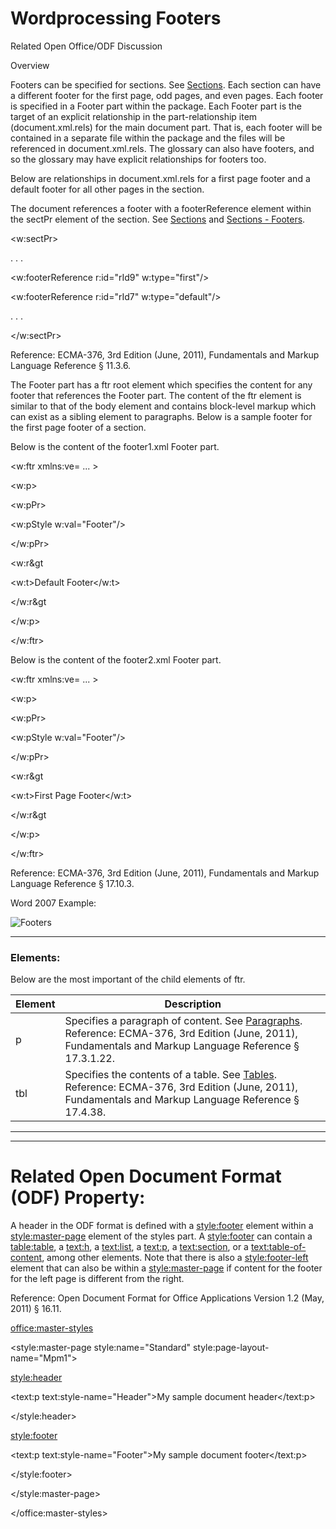 # Wordprocessing Footers

Related Open Office/ODF Discussion

Overview

Footers can be specified for sections. See [Sections](WPsection.md). Each section can have a different footer for the first page, odd pages, and even pages. Each footer is specified in a Footer part within the package. Each Footer part is the target of an explicit relationship in the part-relationship item (document.xml.rels) for the main document part. That is, each footer will be contained in a separate file within the package and the files will be referenced in document.xml.rels. The glossary can also have footers, and so the glossary may have explicit relationships for footers too.

Below are relationships in document.xml.rels for a first page footer and a default footer for all other pages in the section.

<Relationships xmls="...">

<Relationship Id="rId7" Type="http://.../footer" Target="footer1.xml"/>

<Relationship Id="rId9" Type="http://.../footer" Target="footer2.xml"/>

</Relationships>

The document references a footer with a footerReference element within the sectPr element of the section. See [Sections](WPsection.md) and [Sections - Footers](WPsectionFooterReference.md).

<w:sectPr>

. . .

<w:footerReference r:id="rId9" w:type="first"/>

<w:footerReference r:id="rId7" w:type="default"/>

. . .

</w:sectPr>

Reference: ECMA-376, 3rd Edition (June, 2011), Fundamentals and Markup Language Reference § 11.3.6.

The Footer part has a ftr root element which specifies the content for any footer that references the Footer part. The content of the ftr element is similar to that of the body element and contains block-level markup which can exist as a sibling element to paragraphs. Below is a sample footer for the first page footer of a section.

Below is the content of the footer1.xml Footer part.

<w:ftr xmlns:ve= ... >

<w:p>

<w:pPr>

<w:pStyle w:val="Footer"/>

</w:pPr>

<w:r&gt

<w:t>Default Footer</w:t>

</w:r&gt

</w:p>

</w:ftr>

Below is the content of the footer2.xml Footer part.

<w:ftr xmlns:ve= ... >

<w:p>

<w:pPr>

<w:pStyle w:val="Footer"/>

</w:pPr>

<w:r&gt

<w:t>First Page Footer</w:t>

</w:r&gt

</w:p>

</w:ftr>

Reference: ECMA-376, 3rd Edition (June, 2011), Fundamentals and Markup Language Reference § 17.10.3.

Word 2007 Example:

![Footers](images\wp-footers-1.gif)

---

### Elements:

Below are the most important of the child elements of ftr.

| Element | Description                                                                                                                                                                |
| ------- | -------------------------------------------------------------------------------------------------------------------------------------------------------------------------- |
| p       | Specifies a paragraph of content. See [Paragraphs](WPparagraph.md). Reference: ECMA-376, 3rd Edition (June, 2011), Fundamentals and Markup Language Reference § 17.3.1.22. |
| tbl     | Specifies the contents of a table. See [Tables](WPtable.md). Reference: ECMA-376, 3rd Edition (June, 2011), Fundamentals and Markup Language Reference § 17.4.38.          |

---

---

# Related Open Document Format (ODF) Property:

A header in the ODF format is defined with a <style:footer> element within a <style:master-page> element of the styles part. A <style:footer> can contain a <table:table>, a <text:h>, a <text:list>, a <text:p>, a <text:section>, or a <text:table-of-content>, among other elements. Note that there is also a <style:footer-left> element that can also be within a <style:master-page> if content for the footer for the left page is different from the right.

Reference: Open Document Format for Office Applications Version 1.2 (May, 2011) § 16.11.

<office:master-styles>

<style:master-page style:name="Standard" style:page-layout-name="Mpm1">

<style:header>

<text:p text:style-name="Header">My sample document header</text:p>

</style:header>

<style:footer>

<text:p text:style-name="Footer">My sample document footer</text:p>

</style:footer>

</style:master-page>

</office:master-styles>
